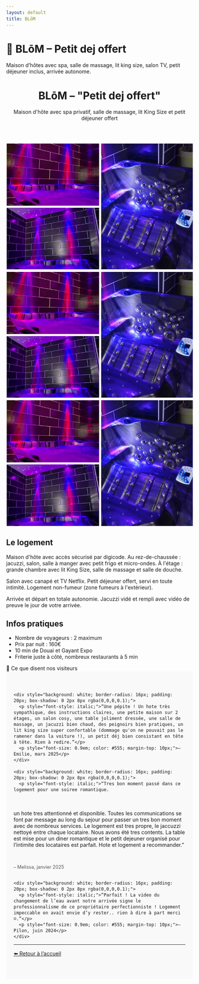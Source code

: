 ```yaml
---
layout: default
title: BLōM
---
```


# 🪷 BLōM – Petit dej offert

Maison d’hôtes avec spa, salle de massage, lit king size, salon TV, petit déjeuner inclus, arrivée autonome.
<body>
  <header>
    <h1>BLōM – "Petit dej offert"</h1>
    <p>Maison d'hôte avec spa privatif, salle de massage, lit King Size et petit déjeuner offert</p>
  </header>

  <div class="hero">
    <img src="image-jacuzzi.png" alt="Spa haut de gamme">
    <img src="image-jacuzzi.png" alt="Jets et ambiance">
    <img src="image-jacuzzi.png" alt="Jacuzzi BLōM">
  </div>

  <section>
    <h2>Le logement</h2>
    <p>Maison d'hôte avec accès sécurisé par digicode. Au rez-de-chaussée : jacuzzi, salon, salle à manger avec petit frigo et micro-ondes. À l'étage : grande chambre avec lit King Size, salle de massage et salle de douche.</p>
    <p>Salon avec canapé et TV Netflix. Petit déjeuner offert, servi en toute intimité. Logement non-fumeur (zone fumeurs à l'extérieur).</p>
    <p>Arrivée et départ en totale autonomie. Jacuzzi vidé et rempli avec vidéo de preuve le jour de votre arrivée.</p>
  </section>

  <section>
    <h2>Infos pratiques</h2>
    <ul>
      <li>Nombre de voyageurs : 2 maximum</li>
      <li>Prix par nuit : 160€</li>
      <li>10 min de Douai et Gayant Expo</li>
      <li>Friterie juste à côté, nombreux restaurants à 5 min</li>
    </ul>
  </section>
💬 Ce que disent nos visiteurs

<section id="avis-clients" style="background-color: #f9f9f9; padding: 40px 20px;">
  <div style="display: grid; grid-template-columns: repeat(auto-fit, minmax(250px, 1fr)); gap: 20px; max-width: 1000px; margin: 0 auto;">

    <div style="background: white; border-radius: 16px; padding: 20px; box-shadow: 0 2px 8px rgba(0,0,0,0.1);">
      <p style="font-style: italic;">“Une pépite ! Un hote très sympathique, des instructions claires, une petite maison sur 2 étages, un salon cosy, une table joliment dressée, une salle de massage, un jacuzzi bien chaud, des peignoirs bien pratiques, un lit king size super confortable (dommage qu'on ne pouvait pas le ramener dans la voiture !), un petit déj bien consistant en tête à tête. Rien à redire.”</p>
      <p style="font-size: 0.9em; color: #555; margin-top: 10px;">– Emilie, mars 2025</p>
    </div>

    <div style="background: white; border-radius: 16px; padding: 20px; box-shadow: 0 2px 8px rgba(0,0,0,0.1);">
      <p style="font-style: italic;">“Tres bon moment passé dans ce logement pour une soiree romantique.
un hote tres attentionné et disponible.
Toutes les communications se font par message au long du sejour pour passer un tres bon moment avec de nombreux services.
Le logement est tres propre, le jaccuzzi nettoyé entre chaque locataire. Nous avons été tres contents.
La table est mise pour un diner romantique et le petit dejeuner organisé pour l’intimite des locataires est parfait.
Hote et logement a recommander.”</p>
      <p style="font-size: 0.9em; color: #555; margin-top: 10px;">– Melissa, janvier 2025</p>
    </div>

    <div style="background: white; border-radius: 16px; padding: 20px; box-shadow: 0 2px 8px rgba(0,0,0,0.1);">
      <p style="font-style: italic;">“Parfait ! La video du changement de l’eau avant notre arrivée signe le professionnalisme de ce propriétaire perfectionniste ! Logement impeccable on avait envie d’y rester.. rien à dire à part merci ☺️.”</p>
      <p style="font-size: 0.9em; color: #555; margin-top: 10px;">– Pilon, juin 2024</p>
    </div>
---


[⬅️ Retour à l’accueil](index.md)

